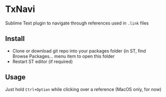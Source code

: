 # TxNavi
Sublime Text plugin to navigate through references used in `.link` files

## Install
  - Clone or download git repo into your packages folder (in ST, find Browse Packages... menu item to open this folder
  - Restart ST editor (if required)
## Usage
Just hold `Ctrl+Option` while clicking over a reference (MacOS only, for now)
